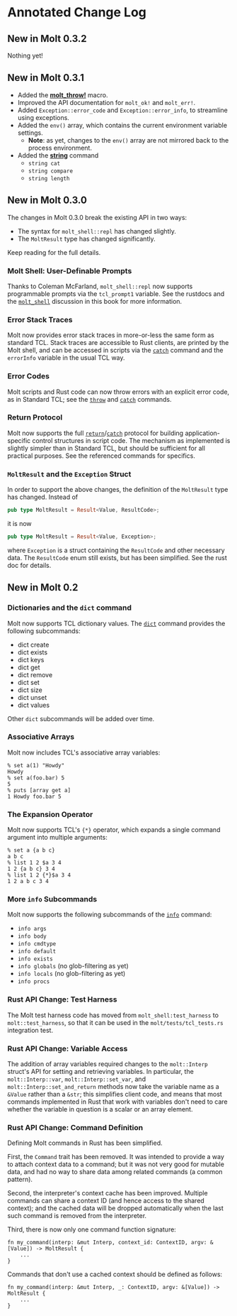 # Annotated Change Log

## New in Molt 0.3.2

Nothing yet!

## New in Molt 0.3.1

* Added the [**molt_throw!**](embed/molt_result.md#result-macros) macro.
* Improved the API documentation for `molt_ok!` and `molt_err!`.
* Added `Exception::error_code` and `Exception::error_info`, to streamline using exceptions.
* Added the `env()` array, which contains the current environment variable settings.
  * **Note**: as yet, changes to the `env()` array are not mirrored back to the process
    environment.
* Added the [**string**](ref/string.md) command
  * `string cat`
  * `string compare`
  * `string length`

## New in Molt 0.3.0

The changes in Molt 0.3.0 break the existing API in two ways:

* The syntax for `molt_shell::repl` has changed slightly.
* The `MoltResult` type has changed significantly.

Keep reading for the full details.

### Molt Shell: User-Definable Prompts

Thanks to Coleman McFarland, `molt_shell::repl` now supports programmable prompts via the
`tcl_prompt1` variable.  See the rustdocs and the [`molt_shell`](cmdline/molt_shell.md)
discussion in this book for more information.

### Error Stack Traces

Molt now provides error stack traces in more-or-less the same form as standard TCL.  Stack
traces are accessible to Rust clients, are printed by the Molt shell, and can be
accessed in scripts via the [`catch`](ref/catch.md) command and the `errorInfo` variable
in the usual TCL way.

### Error Codes

Molt scripts and Rust code can now throw errors with an explicit error code, as in Standard
TCL; see the [`throw`](ref/throw.md) and [`catch`](ref/catch.md) commands.

### Return Protocol

Molt now supports the full [`return`](ref/return.md)/[`catch`](ref/catch.md) protocol for
building application-specific control structures in script code.  The mechanism as implemented
is slightly simpler than in Standard TCL, but should be sufficient for all practical
purposes.  See the referenced commands for specifics.

### `MoltResult` and the `Exception` Struct

In order to support the above changes, the definition of the
`MoltResult` type has changed.  Instead of

```rust
pub type MoltResult = Result<Value, ResultCode>;
```

it is now

```rust
pub type MoltResult = Result<Value, Exception>;
```

where `Exception` is a struct containing the `ResultCode` and other necessary data.  The
`ResultCode` enum still exists, but has been simplified.  See the rust doc for details.

## New in Molt 0.2

### Dictionaries and the `dict` command

Molt now supports TCL dictionary values.  The [`dict`](ref/dict.md) command provides the
following subcommands:

*   dict create
*   dict exists
*   dict keys
*   dict get
*   dict remove
*   dict set
*   dict size
*   dict unset
*   dict values

Other `dict` subcommands will be added over time.


### Associative Arrays

Molt now includes TCL's associative array variables:

```text
% set a(1) "Howdy"
Howdy
% set a(foo.bar) 5
5
% puts [array get a]
1 Howdy foo.bar 5
```

### The Expansion Operator

Molt now supports TCL's `{*}` operator, which expands a single
command argument into multiple arguments:

```text
% set a {a b c}
a b c
% list 1 2 $a 3 4
1 2 {a b c} 3 4
% list 1 2 {*}$a 3 4
1 2 a b c 3 4
```

### More `info` Subcommands

Molt now supports the following subcommands of the [`info`](ref/info.md) command:

* `info args`
* `info body`
* `info cmdtype`
* `info default`
* `info exists`
* `info globals` (no glob-filtering as yet)
* `info locals` (no glob-filtering as yet)
* `info procs`

### Rust API Change: Test Harness

The Molt test harness code has moved from `molt_shell:test_harness` to `molt::test_harness`,
so that it can be used in the `molt/tests/tcl_tests.rs` integration test.

### Rust API Change: Variable Access

The addition of array variables required changes to the `molt::Interp` struct's API for
setting and retrieving variables.  In particular, the `molt::Interp::var`,
`molt::Interp::set_var`, and `molt::Interp::set_and_return` methods now take the variable
name as a `&Value` rather than a `&str`; this simplifies client code, and means that most
commands implemented in Rust that work with variables don't need to care whether the
variable in question is a scalar or an array element.

### Rust API Change: Command Definition

Defining Molt commands in Rust has been simplified.  

First, the `Command` trait has been removed.  It was intended to provide a way to
attach context data to a command; but it was not very good for mutable data, and had
no way to share data among related commands (a common pattern).

Second, the interpreter's context cache has been improved.  Multiple commands can share a
context ID (and hence access to the shared context); and the cached data will be dropped
automatically when the last such command is removed from the interpreter.

Third, there is now only one command function signature:

```
fn my_command(interp: &mut Interp, context_id: ContextID, argv: &[Value]) -> MoltResult {
    ...
}
```

Commands that don't use a cached context should be defined as follows:

```
fn my_command(interp: &mut Interp, _: ContextID, argv: &[Value]) -> MoltResult {
    ...
}
```
